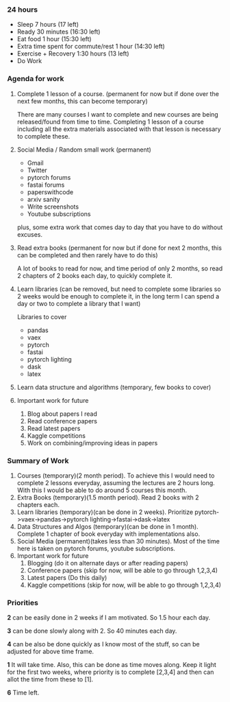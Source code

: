 ### 24 hours

- Sleep 7 hours (17 left)
- Ready 30 minutes (16:30 left)
- Eat food 1 hour (15:30 left)
- Extra time spent for commute/rest 1 hour (14:30 left)
- Exercise + Recovery 1:30 hours (13 left)
- Do Work

### Agenda for work
1. Complete 1 lesson of a course. (permanent for now but if done over the next few months, this can become temporary)

    There are many courses I want to complete and new courses are being released/found from time to time. Completing 1 lesson of a course including all the extra materials associated with that lesson is necessary to complete these.

2. Social Media / Random small work (permanent)
    * Gmail 
    * Twitter 
    * pytorch forums 
    * fastai forums
    * paperswithcode
    * arxiv sanity
    * Write screenshots
    * Youtube subscriptions
  
    plus, some extra work that comes day to day that you have to do without excuses.

3. Read extra books (permanent for now but if done for next 2 months, this can be completed and then rarely have to do this)

    A lot of books to read for now, and time period of only 2 months, so read 2 chapters of 2 books each day, to quickly complete it.

4. Learn libraries (can be removed, but need to complete some libraries so 2 weeks would be enough to complete it, in the long term I can spend a day or two to complete a library that I want)

    Libraries to cover
    * pandas
    * vaex
    * pytorch
    * fastai
    * pytorch lighting
    * dask
    * latex

5. Learn data structure and algorithms (temporary, few books to cover)

6. Important work for future
   1. Blog about papers I read
   2. Read conference papers
   3. Read latest papers
   4. Kaggle competitions
   5. Work on combining/improving ideas in papers

### Summary of Work
1. Courses (temporary)(2 month period). To achieve this I would need to complete 2 lessons everyday, assuming the lectures are 2 hours long. With this I would be able to do around 5 courses this month.
2. Extra Books (temporary)(1.5 month period). Read 2 books with 2 chapters each.
3. Learn libraries (temporary)(can be done in 2 weeks). Prioritize pytorch->vaex->pandas->pytorch lighting->fastai->dask->latex
4. Data Structures and Algos (temporary)(can be done in 1 month). Complete 1 chapter of book everyday with implementations also.
5. Social Media (permanent)(takes less than 30 minutes). Most of the time here is taken on pytorch forums, youtube subscriptions.
6. Important work for future
   1. Blogging (do it on alternate days or after reading papers)
   2. Conference papers (skip for now, will be able to go through 1,2,3,4)
   3. Latest papers (Do this daily)
   4. Kaggle competitions (skip for now, will be able to go through 1,2,3,4)

### Priorities
**2** can be easily done in 2 weeks if I am motivated. So 1.5 hour each day.

**3** can be done slowly along with 2. So 40 minutes each day.

**4** can be also be done quickly as I know most of the stuff, so can be adjusted for above time frame.

**1** It will take time. Also, this can be done as time moves along. Keep it light for the first two weeks, where priority is to complete [2,3,4] and then can allot the time from these to [1].

**6** Time left.